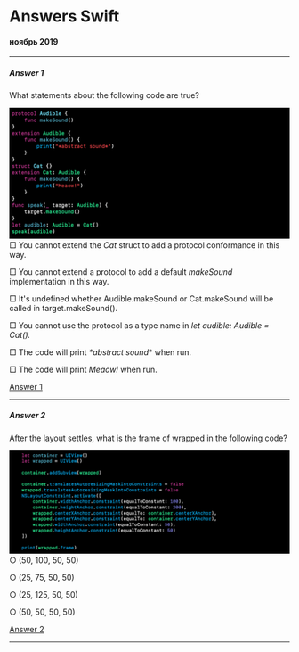 # Answers Swift
#### ноябрь 2019
---
##### Answer 1
What statements about the following code are true?

![](https://github.com/TOxaREY/Answers_Swift/blob/master/image/Answer_1.png)
□ You cannot extend the  _Cat_  struct to add a protocol conformance in this way.

□ You cannot extend a protocol to add a default  _makeSound_  implementation in this way.

□ It's undefined whether Audible.makeSound or Cat.makeSound will be called in target.makeSound().

□ You cannot use the protocol as a type name in  _let audible: Audible = Cat()._

□ The code will print  _*abstract sound_* when run.

□ The code will print  _Meaow!_  when run.

[Answer 1](https://github.com/TOxaREY/Answers_Swift/blob/master/Answer_1.playground)

---

##### Answer 2
After the layout settles, what is the  frame  of  wrapped  in the following code?

![](https://github.com/TOxaREY/Answers_Swift/blob/master/image/Answer_2.png)
○ (50, 100, 50, 50)

○ (25, 75, 50, 50)

○ (25, 125, 50, 50)

○ (50, 50, 50, 50)

[Answer 2](https://github.com/TOxaREY/Answers_Swift/blob/master/Answer_2.playground)

---